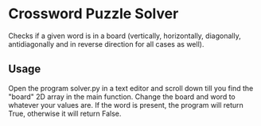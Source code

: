 # Crossword Puzzle Solver

Checks if a given word is in a board (vertically, horizontally, diagonally, antidiagonally and in reverse direction for all cases as well).

## Usage

Open the program solver.py in a text editor and scroll down till you find the "board" 2D array in the main function. Change the board and word to whatever your values are. If the word is present, the program will return True, otherwise it will return False.
